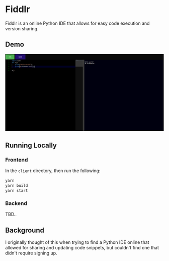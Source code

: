 # Fiddlr

Fiddlr is an online Python IDE that allows for easy code execution and version sharing.

## Demo

![Fiddlr](https://github.com/rbangamm/fiddlr/blob/master/resources/fiddlr.PNG)

## Running Locally

### Frontend

In the `client` directory, then run the following:

```
yarn
yarn build
yarn start
```
### Backend
TBD..

## Background

I originally thought of this when trying to find a Python IDE online that allowed for
sharing and updating code snippets, but couldn't find one that didn't require signing up.
